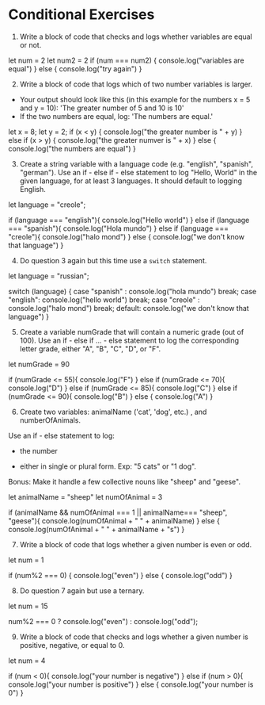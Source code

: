 # Conditional Exercises

1. Write a block of code that checks and logs whether variables are equal or not.


let num = 2
let num2 = 2
if (num === num2) {
  console.log("variables are equal")
} else {
  console.log("try again")
}


2. Write a block of code that logs which of two number variables is larger.
  * Your output should look like this (in this example for the numbers x = 5 and y = 10): 'The greater number of 5 and 10 is 10'
  * If the two numbers are equal, log: 'The numbers are equal.'


  let x = 8;
  let y = 2;
  if (x < y) {
    console.log("the greater number is " + y)
  } else if (x > y) {
    console.log("the greater numver is " + x)
  } else {
    console.log("the numbers are equal")
  }

3. Create a string variable with a language code (e.g. "english", "spanish", "german").
Use an if - else if - else statement to log "Hello, World" in the given language, for at least 3 languages.
It should default to logging English.

let language = "creole";

if (language === "english"){
  console.log("Hello world")
} else if (language === "spanish"){
  console.log("Hola mundo")
} else if (language === "creole"){
  console.log("halo mond")
} else {
  console.log("we don't know that language")
}


4. Do question 3 again but this time use a `switch` statement.

let language = "russian";

switch (language) {
  case "spanish" :
   console.log("hola mundo")
    break;
  case "english":
   console.log("hello world")
    break;
  case "creole" :
   console.log("halo mond")
    break;
  default: console.log("we don't know that language")
}


5. Create a variable numGrade that will contain a numeric grade (out of 100).
Use an if - else if ... - else statement to log the corresponding letter grade, either "A", "B", "C", "D", or "F".

let numGrade = 90

if (numGrade <= 55){
  console.log("F")
} else if (numGrade <= 70){
  console.log("D")
} else if (numGrade <= 85){
  console.log("C")
} else if (numGrade <= 90){
  console.log("B")
} else {
  console.log("A")
}


6. Create two variables: animalName ('cat', 'dog', etc.) , and numberOfAnimals.

Use an if - else statement to log:

  * the number

  * either in single or plural form. Exp: "5 cats" or "1 dog".

Bonus: Make it handle a few collective nouns like "sheep" and "geese".

let animalName = "sheep"
let numOfAnimal = 3


if (animalName && numOfAnimal === 1 || animalName=== "sheep", "geese"){
  console.log(numOfAnimal + " " + animalName)
} else {
  console.log(numOfAnimal + " " + animalName + "s")
}



7. Write a block of code that logs whether a given number is even or odd.

let num = 1

if (num%2 === 0) {
  console.log("even")
} else {
  console.log("odd")
}


8. Do question 7 again but use a ternary.

let num = 15

num%2 === 0 ? console.log("even") : console.log("odd");

9. Write a block of code that checks and logs whether a given number is positive, negative, or equal to 0.

let num = 4

if (num < 0){
  console.log("your number is negative")
} else if (num > 0){
  console.log("your number is positive")
} else {
  console.log("your number is 0")
}
